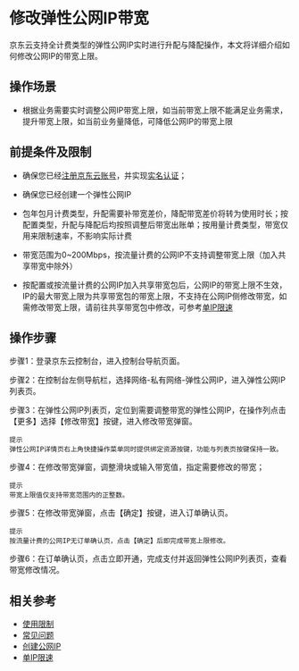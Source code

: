 # 修改弹性公网IP带宽

京东云支持全计费类型的弹性公网IP实时进行升配与降配操作，本文将详细介绍如何修改公网IP的带宽上限。

## 操作场景

- 根据业务需要实时调整公网IP带宽上限，如当前带宽上限不能满足业务需求，提升带宽上限，如当前业务量降低，可降低公网IP的带宽上限

## 前提条件及限制

- 确保您已经[注册京东云账号](https://user.jdcloud.com/register?returnUrl=https%3A%2F%2Fwww.jdcloud.com%2F)，并实现[实名认证](https://docs.jdcloud.com/cn/real-name-verification/introduction)；

- 确保您已经创建一个弹性公网IP

- 包年包月计费类型，升配需要补带宽差价，降配带宽差价将转为使用时长；按配置类型，升配与降配后均按照调整后带宽出账单；按用量计费类型，带宽仅用来限制速率，不影响实际计费

- 带宽范围为0~200Mbps，按流量计费的公网IP不支持调整带宽上限（加入共享带宽中除外）

- 按配置或按流量计费的公网IP加入共享带宽包后，公网IP的带宽上限不生效，IP的最大带宽上限为共享带宽包的带宽上限，不支持在公网IP侧修改带宽，如需修改带宽上限，请前往共享带宽包中修改，可参考[单IP限速](https://docs.jdcloud.com/cn/shared-bandwidth-package/manage-public-ip#user-content-3)

## 操作步骤

步骤1：登录京东云控制台，进入控制台导航页面。

步骤2：在控制台左侧导航栏，选择网络-私有网络-弹性公网IP，进入弹性公网IP列表页。

步骤3：在弹性公网IP列表页，定位到需要调整带宽的弹性公网IP，在操作列点击【更多】选择【修改带宽】按键，进入修改带宽弹窗。
```
提示
弹性公网IP详情页右上角快捷操作菜单同时提供绑定资源按键，功能与列表页按键保持一致。
```
步骤4：在修改带宽弹窗，调整滑块或输入带宽值，指定需要修改的带宽；

````
提示
带宽上限值仅支持带宽范围内的正整数。
````

步骤5：在修改带宽弹窗，点击【确定】按键，进入订单确认页。

```
提示
按流量计费的公网IP无订单确认页，点击【确定】后即完成带宽上限修改。
```

步骤6：在订单确认页，点击立即开通，完成支付并返回弹性公网IP列表页，查看带宽修改情况。

## 相关参考

- [使用限制](../../Introduction/Restrictions.md)
- [常见问题](https://docs.jdcloud.com/cn/elastic-ip/faq)
- [创建公网IP](Create-Elastic-IP.md)
- [单IP限速](https://docs.jdcloud.com/cn/shared-bandwidth-package/manage-public-ip#user-content-3)

